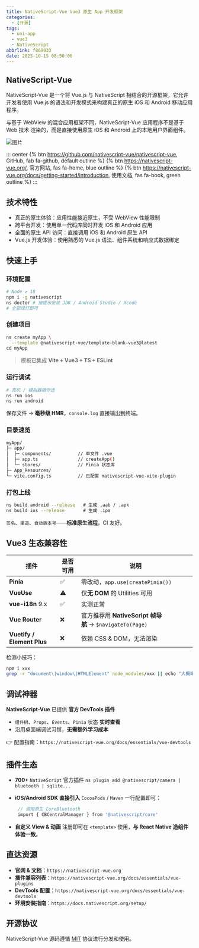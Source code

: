 ```yaml
---
title: NativeScript-Vue Vue3 原生 App 开发框架
categories:
  - [开源]
tags:
  - uni-app
  - vue3
  - NativeScript
abbrlink: f869933
date: 2025-10-15 08:50:00
---
```


## NativeScript-Vue

NativeScript-Vue 是一个将 Vue.js 与 NativeScript 相结合的开源框架，它允许开发者使用 Vue.js 的语法和开发模式来构建真正的原生 iOS 和 Android 移动应用程序。

与基于 WebView 的混合应用框架不同，NativeScript-Vue 应用程序不是基于 Web 技术 渲染的，而是直接使用原生 iOS 和 Android 上的本地用户界面组件。

![图片](/images/nativescript-vue-1.png)

::: center
{% btn https://github.com/nativescript-vue/nativescript-vue, GitHub, fab fa-github, default outline %}
{% btn https://nativescript-vue.org/, 官方网站, fas fa-home, blue outline %}
{% btn https://nativescript-vue.org/docs/getting-started/introduction, 使用文档, fas fa-book, green outline %}
:::

## 技术特性

- 真正的原生体验：应用性能接近原生，不受 WebView 性能限制
- 跨平台开发：使用单一代码库同时开发 iOS 和 Android 应用
- 全面的原生 API 访问：直接调用 iOS 和 Android 原生 API
- Vue.js 开发体验：使用熟悉的 Vue.js 语法、组件系统和响应式数据绑定

## 快速上手

### 环境配置

```sh
# Node ≥ 18
npm i -g nativescript
ns doctor # 按提示安装 JDK / Android Studio / Xcode
# 全部绿灯即可
```

### 创建项目

```sh
ns create myApp \
  --template @nativescript-vue/template-blank-vue3@latest
cd myApp
```

> 模板已集成 **Vite + Vue3 + TS + ESLint**

### 运行调试

```sh
# 真机 / 模拟器随你选
ns run ios
ns run android
```

保存文件 → **毫秒级 HMR**，`console.log` 直接输出到终端。

### 目录速览

```sh
myApp/
├─ app/
│  ├─ components/          // 单文件 .vue
│  ├─ app.ts               // createApp()
│  └─ stores/              // Pinia 状态库
├─ App_Resources/
└─ vite.config.ts          // 已配置 nativescript-vue-vite-plugin
```

### 打包上线

```sh
ns build android --release   # 生成 .aab / .apk
ns build ios --release       # 生成 .ipa
```

`签名`、`渠道`、`自动版本号`——**标准原生流程**，CI 友好。

## Vue3 生态兼容性

| 插件                         | 是否可用 | 说明                                               |
| -------------------------- | ---- | ------------------------------------------------ |
| **Pinia**                  | ✅    | 零改动，`app.use(createPinia())`                     |
| **VueUse**                 | ⚠️   | 仅**无 DOM** 的 Utilities 可用                        |
| **vue-i18n** 9.x           | ✅    | 实测正常                                             |
| **Vue Router**             | ❌    | 官方推荐用 **NativeScript 帧导航** → `$navigateTo(Page)` |
| **Vuetify / Element Plus** | ❌    | 依赖 CSS & DOM，无法渲染                                |

检测小技巧：

```sh
npm i xxx
grep -r "document\|window\|HTMLElement" node_modules/xxx || echo "大概率安全"
```

## 调试神器

**NativeScript-Vue** 已提供 **官方 DevTools 插件**

- `组件树`、`Props`、`Events`、`Pinia` 状态 **实时查看**
- 沿用桌面端调试习惯，**无需额外学习成本**

👉 配置指南：`https://nativescript-vue.org/docs/essentials/vue-devtools`

## 插件生态

- **700+** `NativeScript` 官方插件 `ns plugin add @nativescript/camera | bluetooth | sqlite...`

- **iOS/Android SDK 直接引入** `CocoaPods` / `Maven` 一行配置即可：

    ```js
     // 调用原生 CoreBluetooth
     import { CBCentralManager } from '@nativescript/core'
    ```

- **自定义 View & 动画** 注册即可在 `<template>` 使用，**与 React Native 造组件体验一致**。

## 直达资源

- **官网 & 文档**：`https://nativescript-vue.org`
- **插件兼容列表**：`https://nativescript-vue.org/docs/essentials/vue-plugins`
- **DevTools 配置**：`https://nativescript-vue.org/docs/essentials/vue-devtools`
- **环境安装指南**：`https://docs.nativescript.org/setup/`

## 开源协议

NativeScript-Vue 源码遵循 [MIT](https://github.com/nativescript-vue/nativescript-vue?tab=MIT-1-ov-file) 协议进行分发和使用。
